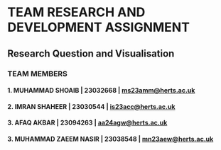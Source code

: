 # TEAM RESEARCH AND DEVELOPMENT ASSIGNMENT 

## Research Question and Visualisation


### TEAM MEMBERS

#### 1. MUHAMMAD SHOAIB |  23032668 | ms23amm@herts.ac.uk

#### 2. IMRAN SHAHEER | 23030544 | is23acc@herts.ac.uk

#### 3. AFAQ AKBAR | 23094263 | aa24agw@herts.ac.uk

#### 3. MUHAMMAD ZAEEM NASIR | 23038548 | mn23aew@herts.ac.uk
